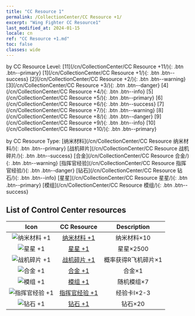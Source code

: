 ```yaml
---
title: "CC Resource 1"
permalink: /CollectionCenter/CC Resource +1/
excerpt: "Wing Fighter CC Resource1"
last_modified_at: 2024-01-15
locale: cn
ref: "CC Resource +1.md"
toc: false
classes: wide
---
```


  by CC Resource Level:  [11](/cn/CollectionCenter/CC Resource +11/){: .btn .btn--primary}   [1](/cn/CollectionCenter/CC Resource +1/){: .btn .btn--success}   [2](/cn/CollectionCenter/CC Resource +2/){: .btn .btn--warning}   [3](/cn/CollectionCenter/CC Resource +3/){: .btn .btn--danger}   [4](/cn/CollectionCenter/CC Resource +4/){: .btn .btn--info}   [5](/cn/CollectionCenter/CC Resource +5/){: .btn .btn--primary}   [6](/cn/CollectionCenter/CC Resource +6/){: .btn .btn--success}   [7](/cn/CollectionCenter/CC Resource +7/){: .btn .btn--warning}   [8](/cn/CollectionCenter/CC Resource +8/){: .btn .btn--danger}   [9](/cn/CollectionCenter/CC Resource +9/){: .btn .btn--info}   [10](/cn/CollectionCenter/CC Resource +10/){: .btn .btn--primary} 

  by CC Resource Type:  [纳米材料](/cn/CollectionCenter/CC Resource 纳米材料/){: .btn .btn--primary}   [战机碎片](/cn/CollectionCenter/CC Resource 战机碎片/){: .btn .btn--success}   [合金](/cn/CollectionCenter/CC Resource 合金/){: .btn .btn--warning}   [指挥官经验](/cn/CollectionCenter/CC Resource 指挥官经验/){: .btn .btn--danger}   [钻石](/cn/CollectionCenter/CC Resource 钻石/){: .btn .btn--info}   [星星](/cn/CollectionCenter/CC Resource 星星/){: .btn .btn--primary}   [模组](/cn/CollectionCenter/CC Resource 模组/){: .btn .btn--success} 

## List of Control Center resources

  |   Icon |      CC Resource        |   Description   |
  |:------:|:---------------:|:---------------:|
  | ![纳米材料 +1](/images/cc/CC_Nano_Material_1_p.png) | [纳米材料 +1](/cn/CollectionCenter/纳米材料_1/) | 纳米材料×10 |
  | ![星星 +1](/images/cc/CC_Star_1_p.png) | [星星 +1](/cn/CollectionCenter/星星_1/) | 星星×2500 |
  | ![战机碎片 +1](/images/cc/CC_Fighter_Shard_1_p.png) | [战机碎片 +1](/cn/CollectionCenter/战机碎片_1/) | 概率获得R飞机碎片×1 |
  | ![合金 +1](/images/cc/CC_Alloy_Plate_1_p.png) | [合金 +1](/cn/CollectionCenter/合金_1/) | 合金×1 |
  | ![模组 +1](/images/cc/CC_Module_1_p.png) | [模组 +1](/cn/CollectionCenter/模组_1/) | 随机模组×7 |
  | ![指挥官经验 +1](/images/cc/CC_Pilot_EXP_Card_1_p.png) | [指挥官经验 +1](/cn/CollectionCenter/指挥官经验_1/) | 经验卡I×2-3 |
  | ![钻石 +1](/images/cc/CC_Diamond_1_p.png) | [钻石 +1](/cn/CollectionCenter/钻石_1/) | 钻石×20 |
